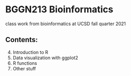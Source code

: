 # BGGN213 Bioinformatics
class work from bioinformatics at UCSD 
fall quarter 2021

## Contents:

04. Introduction to R
05. Data visualization with ggplot2
06. R functions
07. Other stuff
